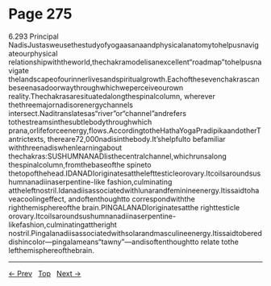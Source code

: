 # Page 275

6.293 Principal NadisJustasweusethestudyofyogaasanaandphysicalanatomytohelpusnavigateourphysical relationshipwiththeworld,thechakramodelisanexcellent“roadmap”tohelpusnavigate thelandscapeofourinnerlivesandspiritualgrowth.Eachofthesevenchakrascanbeseenasadoorwaythroughwhichweperceiveourown reality.Thechakrasaresituatedalongthespinalcolumn, wherever thethreemajornadisorenergychannels intersect.Naditranslatesas“river”or“channel”andrefers tothestreamsinthesubtlebodythroughwhich prana,orlifeforceenergy,flows.AccordingtotheHathaYogaPradipikaandotherTantrictexts, thereare72,000nadisinthebody.It’shelpfulto befamiliar withthreenadiswhenlearningabout thechakras:SUSHUMNANADIisthecentralchannel,whichrunsalong thespinalcolumn,fromthebaseofthe spineto thetopofthehead.IDANADIoriginatesatthelefttesticleorovary.Itcoilsaroundsushumnanadiinaserpentine-like fashion,culminating attheleftnostril.Idanadiisassociatedwithlunarandfeminineenergy.Itissaidtohaveacoolingeffect, andoftenthoughtto correspondwiththe righthemisphereofthe brain.PINGALANADIoriginatesatthe righttesticle orovary.Itcoilsaroundsushumnanadiinaserpentine-likefashion,culminatingattheright nostril.Pingalanadiisassociatedwithsolarandmasculineenergy.Itissaidtobereddishincolor—pingalameans“tawny”—andisoftenthoughtto relate tothe lefthemisphereofthebrain.


---
[← Prev](/pages/page-274.md) &nbsp; [Top](/index.md) &nbsp; [Next →](/pages/page-276.md)
